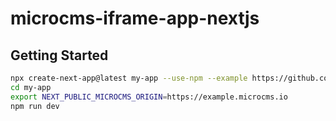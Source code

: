# microcms-iframe-app-nextjs

## Getting Started

```sh
npx create-next-app@latest my-app --use-npm --example https://github.com/microcmsio/microcms-iframe-sdk/tree/main/examples/nextjs
cd my-app
export NEXT_PUBLIC_MICROCMS_ORIGIN=https://example.microcms.io
npm run dev
```
